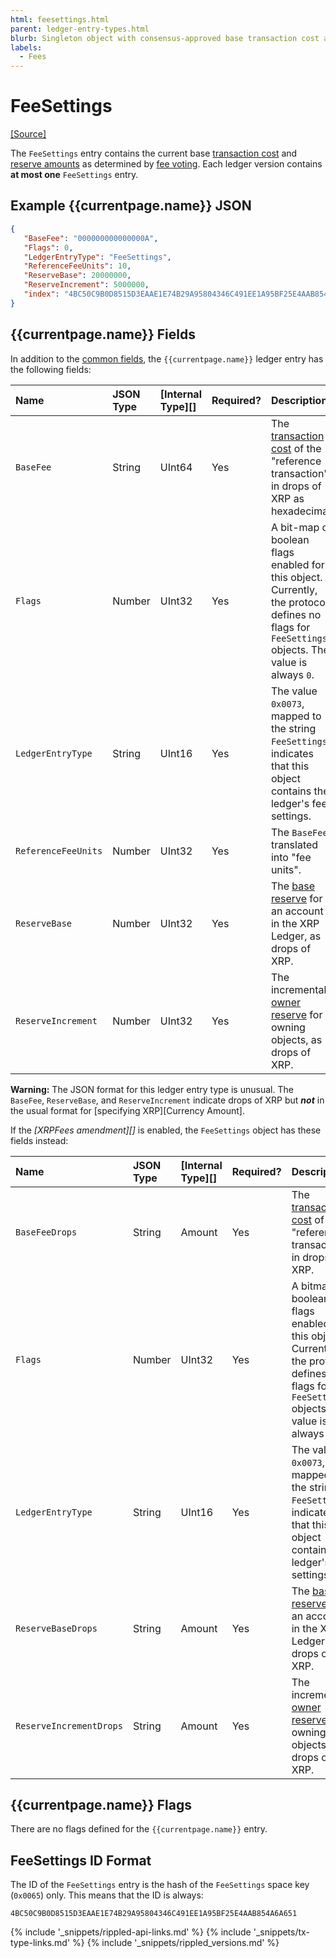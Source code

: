 ```yaml
---
html: feesettings.html
parent: ledger-entry-types.html
blurb: Singleton object with consensus-approved base transaction cost and reserve requirements.
labels:
  - Fees
---
```

# FeeSettings
[[Source]](https://github.com/XRPLF/rippled/blob/master/src/ripple/protocol/impl/LedgerFormats.cpp#L115-L120 "Source")

The `FeeSettings` entry contains the current base [transaction cost](transaction-cost.html) and [reserve amounts](reserves.html) as determined by [fee voting](fee-voting.html). Each ledger version contains **at most one** `FeeSettings` entry.

## Example {{currentpage.name}} JSON

```json
{
   "BaseFee": "000000000000000A",
   "Flags": 0,
   "LedgerEntryType": "FeeSettings",
   "ReferenceFeeUnits": 10,
   "ReserveBase": 20000000,
   "ReserveIncrement": 5000000,
   "index": "4BC50C9B0D8515D3EAAE1E74B29A95804346C491EE1A95BF25E4AAB854A6A651"
}
```

## {{currentpage.name}} Fields

In addition to the [common fields](ledger-entry-common-fields.html), the `{{currentpage.name}}` ledger entry has the following fields:

| Name                | JSON Type | [Internal Type][] | Required? | Description            |
|:--------------------|:----------|:------------------|:----------|:-----------------------|
| `BaseFee`           | String    | UInt64            | Yes       | The [transaction cost](transaction-cost.html) of the "reference transaction" in drops of XRP as hexadecimal. |
| `Flags`             | Number    | UInt32            | Yes       | A bit-map of boolean flags enabled for this object. Currently, the protocol defines no flags for `FeeSettings` objects. The value is always `0`. |
| `LedgerEntryType`   | String    | UInt16            | Yes       | The value `0x0073`, mapped to the string `FeeSettings`, indicates that this object contains the ledger's fee settings. |
| `ReferenceFeeUnits` | Number    | UInt32            | Yes       | The `BaseFee` translated into "fee units". |
| `ReserveBase`       | Number    | UInt32            | Yes       | The [base reserve](reserves.html#base-reserve-and-owner-reserve) for an account in the XRP Ledger, as drops of XRP. |
| `ReserveIncrement`  | Number    | UInt32            | Yes       | The incremental [owner reserve](reserves.html#base-reserve-and-owner-reserve) for owning objects, as drops of XRP. |

**Warning:** The JSON format for this ledger entry type is unusual. The `BaseFee`, `ReserveBase`, and `ReserveIncrement` indicate drops of XRP but ***not*** in the usual format for [specifying XRP][Currency Amount].


If the _[XRPFees amendment][]_ is enabled, the `FeeSettings` object has these fields instead:

| Name                    | JSON Type | [Internal Type][] | Required? | Description            |
|:------------------------|:----------|:------------------|:----------|:-----------------------|
| `BaseFeeDrops`          | String    | Amount            | Yes       | The [transaction cost](transaction-cost.html) of the "reference transaction" in drops of XRP. |
| `Flags`                 | Number    | UInt32            | Yes       | A bitmap of boolean flags enabled for this object. Currently, the protocol defines no flags for `FeeSettings` objects. The value is always `0`. |
| `LedgerEntryType`       | String    | UInt16            | Yes       | The value `0x0073`, mapped to the string `FeeSettings`, indicates that this object contains the ledger's fee settings. |
| `ReserveBaseDrops`      | String    | Amount            | Yes       | The [base reserve](reserves.html#base-reserve-and-owner-reserve) for an account in the XRP Ledger, as drops of XRP. |
| `ReserveIncrementDrops` | String    | Amount            | Yes       | The incremental [owner reserve](reserves.html#base-reserve-and-owner-reserve) for owning objects, as drops of XRP. |


## {{currentpage.name}} Flags

There are no flags defined for the `{{currentpage.name}}` entry.


## FeeSettings ID Format

The ID of the `FeeSettings` entry is the hash of the `FeeSettings` space key (`0x0065`) only. This means that the ID is always:

```
4BC50C9B0D8515D3EAAE1E74B29A95804346C491EE1A95BF25E4AAB854A6A651
```


<!--{# common link defs #}-->
{% include '_snippets/rippled-api-links.md' %}
{% include '_snippets/tx-type-links.md' %}
{% include '_snippets/rippled_versions.md' %}
